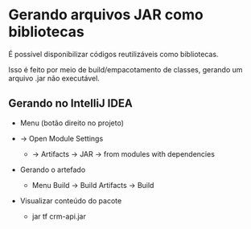# Gerando arquivos JAR como bibliotecas
É possível disponibilizar códigos reutilizáveis como bibliotecas.

Isso é feito por meio de build/empacotamento de classes,
gerando um arquivo .jar não executável.

## Gerando no IntelliJ IDEA
- Menu (botão direito no projeto)
 - -> Open Module Settings
   - -> Artifacts -> JAR -> from modules with dependencies

- Gerando o artefado
  - Menu Build -> Build Artifacts -> Build

- Visualizar conteúdo do pacote
  - jar tf crm-api.jar